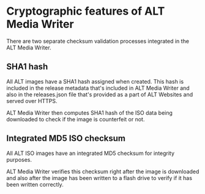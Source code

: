 # Cryptographic features of ALT Media Writer

There are two separate checksum validation processes integrated in the ALT Media Writer.

## SHA1 hash

All ALT images have a SHA1 hash assigned when created. This hash is included in the release metadata that's included in ALT Media Writer and also in the releases.json file that's provided as a part of ALT Websites and served over HTTPS.

ALT Media Writer then computes SHA1 hash of the ISO data being downloaded to check if the image is counterfeit or not.

## Integrated MD5 ISO checksum

All ALT ISO images have an integrated MD5 checksum for integrity purposes.

ALT Media Writer verifies this checksum right after the image is downloaded and also after the image has been written to a flash drive to verify if it has been written correctly.
